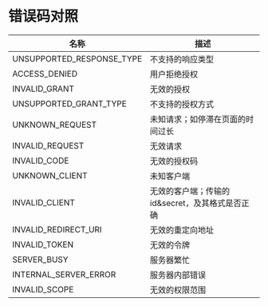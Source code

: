 # 错误码对照

| 名称 | 描述 |
| ---- | ---- |
| UNSUPPORTED_RESPONSE_TYPE | 不支持的响应类型  |
| ACCESS_DENIED | 用户拒绝授权 |
| INVALID_GRANT | 无效的授权 |
| UNSUPPORTED_GRANT_TYPE | 不支持的授权方式 |
| UNKNOWN_REQUEST | 未知请求；如停滞在页面的时间过长 |
| INVALID_REQUEST | 无效请求 |
| INVALID_CODE | 无效的授权码 |
| UNKNOWN_CLIENT | 未知客户端 |
| INVALID_CLIENT | 无效的客户端；传输的id&secret，及其格式是否正确 |
| INVALID_REDIRECT_URI | 无效的重定向地址 |
| INVALID_TOKEN | 无效的令牌 |
| SERVER_BUSY | 服务器繁忙 |
| INTERNAL_SERVER_ERROR | 服务器内部错误 |
| INVALID_SCOPE | 无效的权限范围 |
